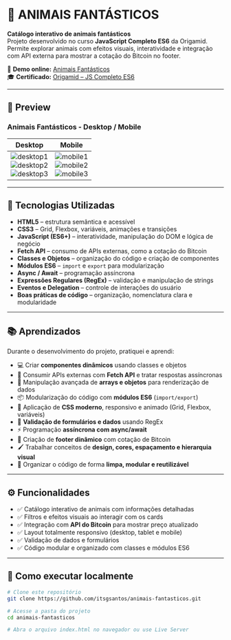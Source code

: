 # 🐾 **ANIMAIS FANTÁSTICOS**

**Catálogo interativo de animais fantásticos**  
Projeto desenvolvido no curso **JavaScript Completo ES6** da Origamid. Permite explorar animais com efeitos visuais, interatividade e integração com API externa para mostrar a cotação do Bitcoin no footer.

🔗 **Demo online:** [Animais Fantásticos](https://itsgsantos.github.io/animais-fantasticos/)  
🎓 **Certificado:** [Origamid – JS Completo ES6](https://www.origamid.com/certificate/7a29c431)

---

## 📸 **Preview**

### **Animais Fantásticos - Desktop / Mobile**

| Desktop | Mobile |
|---------|--------|
| ![desktop1](https://github.com/user-attachments/assets/330b9ad7-d4bd-48e1-9890-0edb4c4f668a) <br> ![desktop2](https://github.com/user-attachments/assets/7fb1ec7f-7e79-4360-aeb0-10ee96e72d39) <br> ![desktop3](https://github.com/user-attachments/assets/e1b0b533-165f-4bf0-8ac7-6388f4aa0723) | ![mobile1](https://github.com/user-attachments/assets/259fb938-10ae-4bd5-b783-7571eb793a2f) <br> ![mobile2](https://github.com/user-attachments/assets/edef3a26-ad48-4e92-b356-c6c50baf0308) <br> ![mobile3](https://github.com/user-attachments/assets/a9770fd1-373d-425c-b7d7-25bd0bbc49a9) |

---

## 🚀 **Tecnologias Utilizadas**

- **HTML5** – estrutura semântica e acessível  
- **CSS3** – Grid, Flexbox, variáveis, animações e transições  
- **JavaScript (ES6+)** – interatividade, manipulação do DOM e lógica de negócio  
- **Fetch API** – consumo de APIs externas, como a cotação do Bitcoin  
- **Classes e Objetos** – organização do código e criação de componentes  
- **Módulos ES6** – `import` e `export` para modularização  
- **Async / Await** – programação assíncrona  
- **Expressões Regulares (RegEx)** – validação e manipulação de strings  
- **Eventos e Delegation** – controle de interações do usuário  
- **Boas práticas de código** – organização, nomenclatura clara e modularidade  

---

## 📚 **Aprendizados**

Durante o desenvolvimento do projeto, pratiquei e aprendi:

- 💻 Criar **componentes dinâmicos** usando classes e objetos  
- 🔄 Consumir APIs externas com **Fetch API** e tratar respostas assíncronas  
- 🧩 Manipulação avançada de **arrays e objetos** para renderização de dados  
- 📦 Modularização do código com **módulos ES6** (`import/export`)  
- 🎨 Aplicação de **CSS moderno**, responsivo e animado (Grid, Flexbox, variáveis)  
- 🧪 **Validação de formulários e dados** usando RegEx  
- ⚡ Programação **assíncrona com async/await**  
- 🔧 Criação de **footer dinâmico** com cotação de Bitcoin  
- 🖌️ Trabalhar conceitos de **design, cores, espaçamento e hierarquia visual**  
- 🧱 Organizar o código de forma **limpa, modular e reutilizável**  

---

## ⚙️ **Funcionalidades**

- ✅ Catálogo interativo de animais com informações detalhadas  
- ✅ Filtros e efeitos visuais ao interagir com os cards  
- ✅ Integração com **API do Bitcoin** para mostrar preço atualizado  
- ✅ Layout totalmente responsivo (desktop, tablet e mobile)  
- ✅ Validação de dados e formulários  
- ✅ Código modular e organizado com classes e módulos ES6  

---

## 🧩 **Como executar localmente**

```bash
# Clone este repositório
git clone https://github.com/itsgsantos/animais-fantasticos.git

# Acesse a pasta do projeto
cd animais-fantasticos

# Abra o arquivo index.html no navegador ou use Live Server
